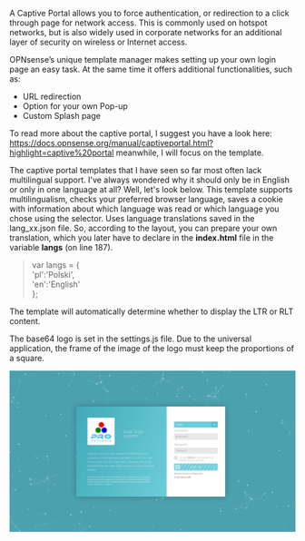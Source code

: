 <p>A Captive Portal allows you to force authentication, or redirection to a click through page for network access. This is commonly used on hotspot networks, but is also widely used in corporate networks for an additional layer of security on wireless or Internet access.</p>
<p>OPNsense’s unique template manager makes setting up your own login page an easy task. At the same time it offers additional functionalities, such as:</p>
<ul>
<li>URL redirection</li>
<li>Option for your own Pop-up</li>
<li>Custom Splash page</li>
</ul>
<p>To read more about the captive portal, I suggest you have a look here: <a href="https://docs.opnsense.org/manual/captiveportal.html?highlight=captive%20portal">https://docs.opnsense.org/manual/captiveportal.html?highlight=captive%20portal</a> meanwhile, I will focus on the template.</p>
<p>The captive portal templates that I have seen so far most often lack multilingual support. I've always wondered why it should only be in English or only in one language at all? Well, let's look below. This template supports multilingualism, checks your preferred browser language, saves a cookie with information about which language was read or which language you chose using the selector. Uses language translations saved in the lang_xx.json file. So, according to the layout, you can prepare your own translation, which you later have to declare in the <strong>index.html</strong> file in the variable <strong>langs</strong> (on line 187).</p>
<blockquote>var langs = {<br /> 'pl':'Polski',<br /> 'en':'English'<br /> };</blockquote>
<p>The template will automatically determine whether to display the LTR or RLT content.</p>
<p>The base64 logo is set in the settings.js file. Due to the universal application, the frame of the image of the logo must keep the proportions of a square.
</p>
<p><img src="images/screenshot.jpg" /></p>
